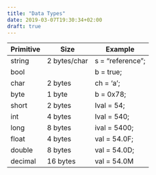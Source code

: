 ```yaml
---
title: "Data Types"
date: 2019-03-07T19:30:34+02:00
draft: true
---
```


Primitive|Size|Example
---|---|---
string|2 bytes/char|s = “reference”;
bool|| b = true;
char |2 bytes| ch = ‘a’;
byte |1 byte |b = 0x78;
short |2 bytes |Ival = 54;
int |4 bytes |Ival = 540;
long |8 bytes |ival = 5400;
float |4 bytes |val = 54.0F;
double |8 bytes |val = 54.0D;
decimal |16 bytes| val = 54.0M